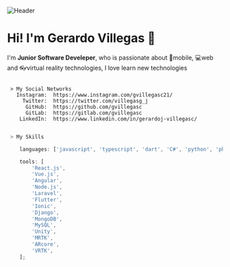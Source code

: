 ![Header](https://i.blogs.es/7b7837/software-gratuito/450_1000.jpg)

# Hi! I'm Gerardo Villegas 👋

I'm **Junior Software Develeper**, who is passionate about 📱mobile, 💻web and 👓virtual reality technologies, I love learn new technologies

```

 > My Social Networks
   Instagram:  https://www.instagram.com/gvillegasc21/
     Twitter:  https://twitter.com/villegasg_j
      GitHub:  https://github.com/gvillegasc
      GitLab:  https://gitlab.com/gvillegasc
    LinkedIn:  https://www.linkedin.com/in/gerardoj-villegasc/

```

```javascript

 > My Skills

    languages: ['javascript', 'typescript', 'dart', 'C#', 'python', 'php', 'java'];

    tools: [
        'React.js',
        'Vue.js',
        'Angular',
        'Node.js',
        'Laravel',
        'Flutter',
        'Ionic',
        'Django',
        'MongoDB',
        'MySQL',
        'Unity',
        'MRTK',
        'ARcore',
        'VRTK',
    ];

```

<!--
**gvillegasc/gvillegasc** is a ✨ _special_ ✨ repository because its `README.md` (this file) appears on your GitHub profile.

Here are some ideas to get you started:

- 🔭 I’m currently working on ...
- 🌱 I’m currently learning ...
- 👯 I’m looking to collaborate on ...
- 🤔 I’m looking for help with ...
- 💬 Ask me about ...
- 📫 How to reach me: ...
- 😄 Pronouns: ...
- ⚡ Fun fact: ...
-->
